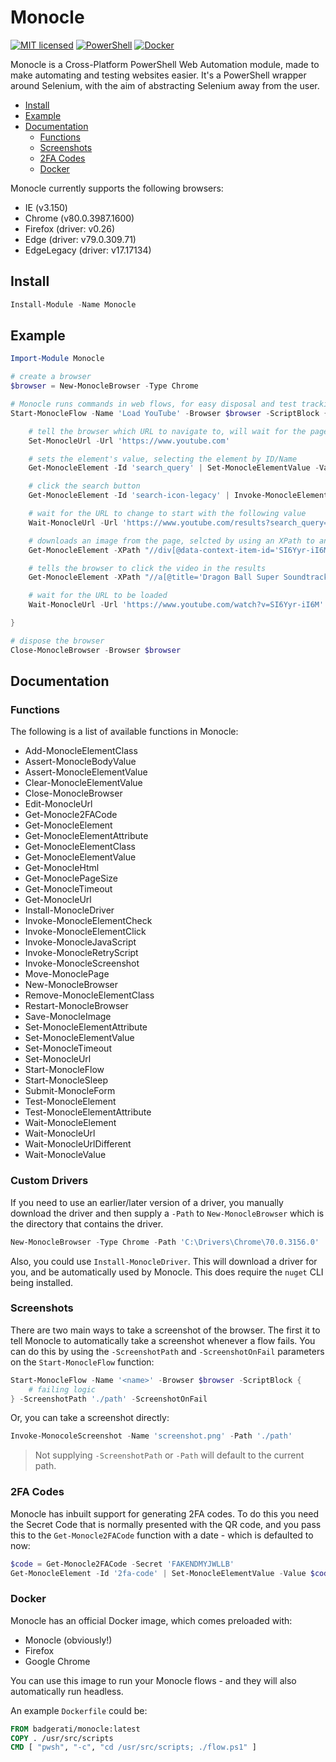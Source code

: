 # Monocle

[![MIT licensed](https://img.shields.io/badge/license-MIT-blue.svg)](https://raw.githubusercontent.com/Badgerati/Monocle/master/LICENSE.txt)
[![PowerShell](https://img.shields.io/powershellgallery/dt/monocle.svg?label=PowerShell&colorB=085298)](https://www.powershellgallery.com/packages/Monocle)
[![Docker](https://img.shields.io/docker/pulls/badgerati/monocle.svg?label=Docker)](https://hub.docker.com/r/badgerati/monocle/)

Monocle is a Cross-Platform PowerShell Web Automation module, made to make automating and testing websites easier. It's a PowerShell wrapper around Selenium, with the aim of abstracting Selenium away from the user.

* [Install](#install)
* [Example](#example)
* [Documentation](#documentation)
  * [Functions](#functions)
  * [Screenshots](#screenshots)
  * [2FA Codes](#2fa-codes)
  * [Docker](#docker)

Monocle currently supports the following browsers:

* IE (v3.150)
* Chrome (v80.0.3987.1600)
* Firefox (driver: v0.26)
* Edge (driver: v79.0.309.71)
* EdgeLegacy (driver: v17.17134)

## Install

```powershell
Install-Module -Name Monocle
```

## Example

```powershell
Import-Module Monocle

# create a browser
$browser = New-MonocleBrowser -Type Chrome

# Monocle runs commands in web flows, for easy disposal and test tracking
Start-MonocleFlow -Name 'Load YouTube' -Browser $browser -ScriptBlock {

    # tell the browser which URL to navigate to, will wait for the page to load
    Set-MonocleUrl -Url 'https://www.youtube.com'

    # sets the element's value, selecting the element by ID/Name
    Get-MonocleElement -Id 'search_query' | Set-MonocleElementValue -Value 'Beerus Madness (Extended)'

    # click the search button
    Get-MonocleElement -Id 'search-icon-legacy' | Invoke-MonocleElementClick

    # wait for the URL to change to start with the following value
    Wait-MonocleUrl -Url 'https://www.youtube.com/results?search_query=' -StartsWith

    # downloads an image from the page, selcted by using an XPath to an element
    Get-MonocleElement -XPath "//div[@data-context-item-id='SI6Yyr-iI6M']/img[1]" | Save-MonocleImage -FilePath '.\beerus.jpg'

    # tells the browser to click the video in the results
    Get-MonocleElement -XPath "//a[@title='Dragon Ball Super Soundtrack - Beerus Madness (Extended)']" | Invoke-MonocleElementClick

    # wait for the URL to be loaded
    Wait-MonocleUrl -Url 'https://www.youtube.com/watch?v=SI6Yyr-iI6M'

}

# dispose the browser
Close-MonocleBrowser -Browser $browser
```

## Documentation

### Functions

The following is a list of available functions in Monocle:

* Add-MonocleElementClass
* Assert-MonocleBodyValue
* Assert-MonocleElementValue
* Clear-MonocleElementValue
* Close-MonocleBrowser
* Edit-MonocleUrl
* Get-Monocle2FACode
* Get-MonocleElement
* Get-MonocleElementAttribute
* Get-MonocleElementClass
* Get-MonocleElementValue
* Get-MonocleHtml
* Get-MonoclePageSize
* Get-MonocleTimeout
* Get-MonocleUrl
* Install-MonocleDriver
* Invoke-MonocleElementCheck
* Invoke-MonocleElementClick
* Invoke-MonocleJavaScript
* Invoke-MonocleRetryScript
* Invoke-MonocleScreenshot
* Move-MonoclePage
* New-MonocleBrowser
* Remove-MonocleElementClass
* Restart-MonocleBrowser
* Save-MonocleImage
* Set-MonocleElementAttribute
* Set-MonocleElementValue
* Set-MonocleTimeout
* Set-MonocleUrl
* Start-MonocleFlow
* Start-MonocleSleep
* Submit-MonocleForm
* Test-MonocleElement
* Test-MonocleElementAttribute
* Wait-MonocleElement
* Wait-MonocleUrl
* Wait-MonocleUrlDifferent
* Wait-MonocleValue

### Custom Drivers

If you need to use an earlier/later version of a driver, you manually download the driver and then supply a `-Path` to `New-MonocleBrowser` which is the directory that contains the driver.

```powershell
New-MonocleBrowser -Type Chrome -Path 'C:\Drivers\Chrome\70.0.3156.0'
```

Also, you could use `Install-MonocleDriver`. This will download a driver for you, and be automatically used by Monocle. This does require the `nuget` CLI being installed.

### Screenshots

There are two main ways to take a screenshot of the browser. The first it to tell Monocle to automatically take a screenshot whenever a flow fails. You can do this by using the `-ScreenshotPath` and `-ScreenshotOnFail` parameters on the `Start-MonocleFlow` function:

```powershell
Start-MonocleFlow -Name '<name>' -Browser $browser -ScriptBlock {
    # failing logic
} -ScreenshotPath './path' -ScreenshotOnFail
```

Or, you can take a screenshot directly:

```powershell
Invoke-MonocoleScreenshot -Name 'screenshot.png' -Path './path'
```

> Not supplying `-ScreenshotPath` or `-Path` will default to the current path.

### 2FA Codes

Monocle has inbuilt support for generating 2FA codes. To do this you need the Secret Code that is normally presented with the QR code, and you pass this to the `Get-Monocle2FACode` function with a date - which is defaulted to now:

```powershell
$code = Get-Monocle2FACode -Secret 'FAKENDMYJWLLB'
Get-MonocleElement -Id '2fa-code' | Set-MonocleElementValue -Value $code -Mask
```

### Docker

Monocle has an official Docker image, which comes preloaded with:

* Monocle (obviously!)
* Firefox
* Google Chrome

You can use this image to run your Monocle flows - and they will also automatically run headless.

An example `Dockerfile` could be:

```dockerfile
FROM badgerati/monocle:latest
COPY . /usr/src/scripts
CMD [ "pwsh", "-c", "cd /usr/src/scripts; ./flow.ps1" ]
```

